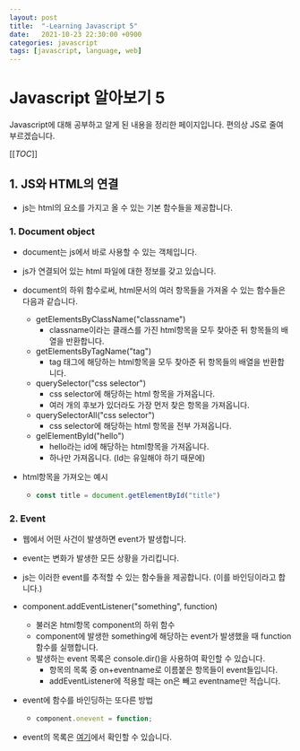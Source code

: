 ```yaml
---
layout: post
title:  "-Learning Javascript 5"
date:   2021-10-23 22:30:00 +0900
categories: javascript
tags: [javascript, language, web]
---
```

# Javascript 알아보기 5

Javascript에 대해 공부하고 알게 된 내용을 정리한 페이지입니다. 편의상 JS로 줄여 부르겠습니다.

[[_TOC_]]

## 1. JS와 HTML의 연결

- js는 html의 요소를 가지고 올 수 있는 기본 함수들을 제공합니다.

### 1. Document object

- document는 js에서 바로 사용할 수 있는 객체입니다.

- js가 연결되어 있는 html 파일에 대한 정보를 갖고 있습니다.

- document의 하위 함수로써, html문서의 여러 항목들을 가져올 수 있는 함수들은 다음과 같습니다.

  - getElementsByClassName("classname")
    - classname이라는 클래스를 가진 html항목을 모두 찾아준 뒤 항목들의 배열을 반환합니다.
  - getElementsByTagName("tag")
    - tag 태그에 해당하는 html항목을 모두 찾아준 뒤 항목들의 배열을 반환합니다.
  - querySelector("css selector")
    - css selector에 해당하는 html 항목을 가져옵니다.
    - 여러 개의 후보가 있더라도 가장 먼저 찾은 항목을 가져옵니다.
  - querySelectorAll("css selector")
    - css selector에 해당하는 html 항목을 전부 가져옵니다.
  - gelElementById("hello")
    - hello라는 id에 해당하는 html항목을 가져옵니다.
    - 하나만 가져옵니다. (Id는 유일해야 하기 때문에)

- html항목을 가져오는 예시

  - ```js
    const title = document.getElementById("title")
    ```

### 2. Event

- 웹에서 어떤 사건이 발생하면 event가 발생합니다.

- event는 변화가 발생한 모든 상황을 가리킵니다.

- js는 이러한 event를 추적할 수 있는 함수들을 제공합니다. (이를 바인딩이라고 합니다.)

- component.addEventListener("something", function)

  - 불러온 html항목 component의 하위 함수
  - component에 발생한 something에 해당하는 event가 발생했을 때 function 함수를 실행합니다.
  - 발생하는 event 목록은 console.dir()을 사용하여 확인할 수 있습니다.
    - 항목의 목록 중 on+eventname로 이름붙은 항목들이 event들입니다.
    - addEventListener에 적용할 때는 on은 빼고 eventname만 적습니다.

- event에 함수를 바인딩하는 또다른 방법

  - ```js
    component.onevent = function;
    ```

- event의 목록은 [여기](https://developer.mozilla.org/ko/docs/Web/Events)에서 확인할 수 있습니다.
